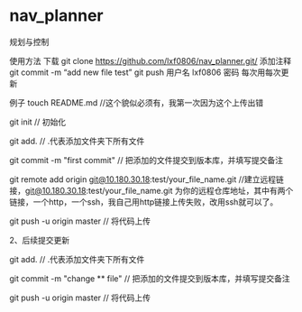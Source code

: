 # nav_planner
规划与控制

使用方法
下载
git clone https://github.com/lxf0806/nav_planner.git/
添加注释
git commit -m “add new file test”
git push
用户名  lxf0806
密码 每次用每次更新

例子
touch README.md  //这个貌似必须有，我第一次因为这个上传出错

git init   // 初始化

git add.  // .代表添加文件夹下所有文件 

git commit -m "first commit"   // 把添加的文件提交到版本库，并填写提交备注

git remote add origin git@10.180.30.18:test/your_file_name.git //建立远程链接，git@10.180.30.18:test/your_file_name.git 为你的远程仓库地址，其中有两个链接，一个http，一个ssh，我自己用http链接上传失败，改用ssh就可以了。

git push -u origin master // 将代码上传


2、后续提交更新

git add.  // .代表添加文件夹下所有文件

git commit -m "change ** file"   // 把添加的文件提交到版本库，并填写提交备注

git push -u origin master // 将代码上传
